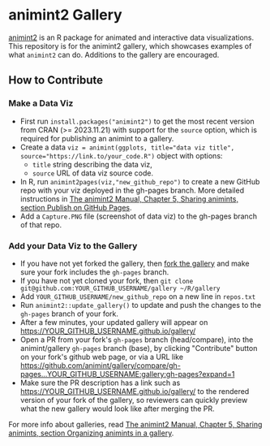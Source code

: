 # animint2 Gallery

[animint2](https://cran.r-project.org/web/packages/animint2/) is an R package for animated and interactive data visualizations. This repository is for the animint2 gallery, which showcases examples of what `animint2` can do. Additions to the gallery are encouraged.


## How to Contribute

### Make a Data Viz

* First run `install.packages("animint2")` to get the most recent
  version from CRAN (>= 2023.11.21) with support for the `source`
  option, which is required for publishing an animint to a gallery.
* Create a data `viz = animint(ggplots, title="data viz title", source="https://link.to/your_code.R")` object with options:
  * `title` string describing the data viz, 
  * `source` URL of data viz source code.
* In R, run `animint2pages(viz,"new_github_repo")` to create a new
  GitHub repo with your viz deployed in the gh-pages branch. More
  detailed instructions in [The animint2 Manual, Chapter 5, Sharing
  animints, section Publish on GitHub
  Pages](https://rcdata.nau.edu/genomic-ml/animint2-manual/Ch05-sharing.html#pages).
* Add a `Capture.PNG` file (screenshot of data viz) to the gh-pages
  branch of that repo.

### Add your Data Viz to the Gallery
  
* If you have not yet forked the gallery, then [fork the gallery](https://github.com/animint/gallery/fork) and make sure your fork includes the `gh-pages` branch.
* If you have not yet cloned your fork, then `git clone git@github.com:YOUR_GITHUB_USERNAME/gallery ~/R/gallery`
* Add `YOUR_GITHUB_USERNAME/new_github_repo` on a new line in
  `repos.txt`
* Run `animint2::update_gallery()` to update and push the
  changes to the `gh-pages` branch of your fork.
* After a few minutes, your updated gallery will appear on https://YOUR_GITHUB_USERNAME.github.io/gallery/ 
* Open a PR from your fork's `gh-pages` branch (head/compare), into the animint/gallery `gh-pages` branch (base), by clicking "Contribute" button on your fork's github web page, or via a URL like  https://github.com/animint/gallery/compare/gh-pages...YOUR_GITHUB_USERNAME:gallery:gh-pages?expand=1
* Make sure the PR description has a link such as
  https://YOUR_GITHUB_USERNAME.github.io/gallery/ to the rendered
  version of your fork of the gallery, so reviewers can quickly
  preview what the new gallery would look like after merging the PR.

For more info about galleries, read [The animint2 Manual, Chapter 5,
Sharing animints, section Organizing animints in a
gallery](https://rcdata.nau.edu/genomic-ml/animint2-manual/Ch05-sharing.html#gallery).
